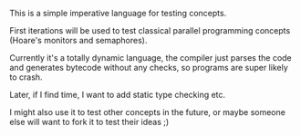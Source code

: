 This is a simple imperative language for testing concepts.

First iterations will be used to test classical parallel programming concepts (Hoare's monitors and semaphores).

Currently it's a totally dynamic language, the compiler just parses the code and generates bytecode without any checks, so programs are super likely to crash.

Later, if I find time, I want to add static type checking etc.

I might also use it to test other concepts in the future, or maybe someone else will want to fork it to test their ideas ;)
